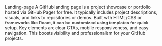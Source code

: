 Landing-page
A GitHub landing page is a project showcase or portfolio hosted via GitHub Pages for free. It typically includes project descriptions, visuals, and links to repositories or demos. Built with HTML/CSS or frameworks like React, it can be customized using templates for quick setup. Key elements are clear CTAs, mobile responsiveness, and easy navigation. This boosts visibility and professionalism for your GitHub projects.
